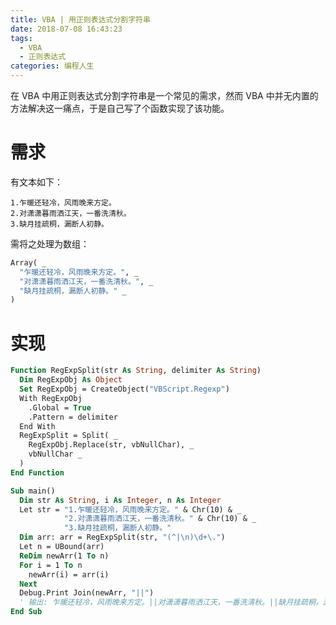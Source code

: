 ```yaml
---
title: VBA | 用正则表达式分割字符串
date: 2018-07-08 16:43:23
tags:
  - VBA
  - 正则表达式
categories: 编程人生
---
```


在 VBA 中用正则表达式分割字符串是一个常见的需求，然而 VBA 中并无内置的方法解决这一痛点，于是自己写了个函数实现了该功能。
<!-- more -->

# 需求

有文本如下：

    1.乍暖还轻冷，风雨晚来方定。
    2.对潇潇暮雨洒江天，一番洗清秋。
    3.缺月挂疏桐，漏断人初静。

需将之处理为数组：

```vb
Array( _
  "乍暖还轻冷，风雨晚来方定。", _
  "对潇潇暮雨洒江天，一番洗清秋。", _
  "缺月挂疏桐，漏断人初静。" _
)
```

# 实现

```vb
Function RegExpSplit(str As String, delimiter As String)
  Dim RegExpObj As Object
  Set RegExpObj = CreateObject("VBScript.Regexp")
  With RegExpObj
    .Global = True
    .Pattern = delimiter
  End With
  RegExpSplit = Split( _
    RegExpObj.Replace(str, vbNullChar), _
    vbNullChar _
  )
End Function

Sub main()
  Dim str As String, i As Integer, n As Integer
  Let str = "1.乍暖还轻冷，风雨晚来方定。" & Chr(10) & _
            "2.对潇潇暮雨洒江天，一番洗清秋。" & Chr(10) & _
            "3.缺月挂疏桐，漏断人初静。"
  Dim arr: arr = RegExpSplit(str, "(^|\n)\d+\.")
  Let n = UBound(arr)
  ReDim newArr(1 To n)
  For i = 1 To n
    newArr(i) = arr(i)
  Next
  Debug.Print Join(newArr, "||")
  ' 输出: 乍暖还轻冷，风雨晚来方定。||对潇潇暮雨洒江天，一番洗清秋。||缺月挂疏桐，漏断人初静。
End Sub
```